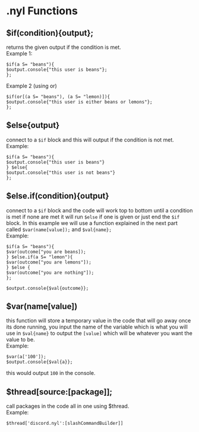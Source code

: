 # .nyl Functions
## $if(condition){output};
returns the given output if the condition is met. <br>
Example 1:
```
$if(a S= "beans"){
$output.console{"this user is beans"};
};
```
Example 2 (using or)
```
$if(or[(a S= "beans"), (a S= "lemon)]){
$output.console{"this user is either beans or lemons"};
};
```
## $else{output}
connect to a `$if` block and this will output if the condition is not met. <br>
Example:
```
$if(a S= "beans"){
$output.console{"this user is beans"}
} $else{
$output.console{"this user is not beans"}
};
```
## $else.if(condition){output}
connect to a `$if` block and the code will work top to bottom until a condition is met if none are met it will run `$else` if one is given or just end the `$if` block. In this example we will use a function explained in the next part called `$var(name[value]);` and `$val{name};` <br>
Example:
```
$if(a S= "beans"){
$var(outcome["you are beans]);
} $else.if(a S= "lemon"){
$var(outcome["you are lemons"]);
} $else {
$var(outcome["you are nothing"]);
};

$output.console{$val{outcome}};
```
## $var(name[value])
this function will store a temporary value in the code that will go away once its done running, you input the name of the variable which is what you will use in `$val{name}` to output the `[value]` which will be whatever you want the value to be. <br>
Example:
```
$var(a['100']);
$output.console{$val{a}};
```
this would output `100` in the console.

## $thread[source:[package]];
call packages in the code all in one using $thread.<br>
Example:
```
$thread['discord.nyl':[slashCommandBuilder]]
```